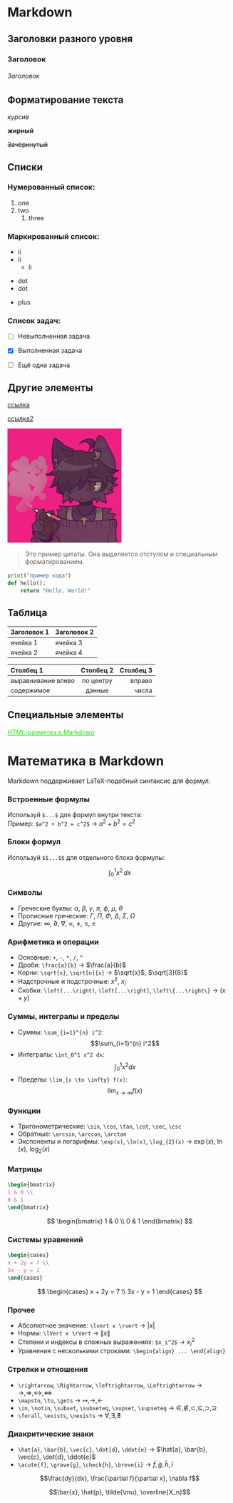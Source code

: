 # Markdown

## Заголовки разного уровня

### Заголовок
###### Заголовок


## Форматирование текста

*курсив*

**жирный**

~~Зачёркнутый~~



## Списки

### Нумерованный список:
1. one
2. two
   1. three

### Маркированный список:
- li
- li
  - li

* dot
* dot
+ plus

### Список задач:
- [ ] Невыполненная задача
- [X] Выполненная задача
- [ ] Ещё одна задача



## Другие элементы

[ссылка](https://google.com)

[ссылка2](https://example.com "Всплывающая подсказка")

![Картинка](/media/cat.jpg)

> Это пример цитаты. Она выделяется отступом и специальным форматированием.

```python
print("пример кода")
def hello():
    return "Hello, World!"
```



## Таблица

| Заголовок 1 | Заголовок 2 |
|-------------|-------------|
| ячейка 1    | ячейка 3    |
| ячейка 2    | ячейка 4    |

| Столбец 1 | Столбец 2 | Столбец 3 |
|:----------|:----------:|----------:|
| выравнивание влево | по центру | вправо |
| содержимое | данные | числа |


## Специальные элементы

<u style="color: lime">HTML-разметка в Markdown</u>





# Математика в Markdown

Markdown поддерживает LaTeX-подобный синтаксис для формул.

### Встроенные формулы
Используй `$...$` для формул внутри текста:  
Пример: `$a^2 + b^2 = c^2$` → $a^2 + b^2 = c^2$

### Блоки формул
Используй `$$...$$` для отдельного блока формулы:

$$
\int_0^1 x^2 \, dx
$$

### Символы
- Греческие буквы: $\alpha$, $\beta$, $\gamma$, $\pi$, $\phi$, $\mu$, $\theta$
- Прописные греческие: $\Gamma$, $\Pi$, $\Phi$, $\Delta$, $\Sigma$, $\Omega$
- Другие: $\infty$, $\partial$, $\nabla$, $\approx$, $\neq$, $\leq$, $\geq$

### Арифметика и операции
- Основные: `+`, `-`, `*`, `/`, `^`
- Дроби: `\frac{a}{b}` → $\frac{a}{b}$
- Корни: `\sqrt{x}`, `\sqrt[n]{x}` → $\sqrt{x}$, $\sqrt[3]{8}$
- Надстрочные и подстрочные: $x^2$, $x_i$
- Скобки: `\left(...\right)`, `\left[...\right]`, `\left\{...\right\}` → $\left( x + y \right)$

### Суммы, интегралы и пределы
- Суммы: `\sum_{i=1}^{n} i^2`: 
  $$\sum_{i=1}^{n} i^2$$
- Интегралы: `\int_0^1 x^2 dx`:
  $$\int_0^1 x^2 dx$$
- Пределы: `\lim_{x \to \infty} f(x)`:
   $$\lim_{x \to \infty} f(x)$$

### Функции
- Тригонометрические: `\sin`, `\cos`, `\tan`, `\cot`, `\sec`, `\csc`
- Обратные: `\arcsin`, `\arccos`, `\arctan`
- Экспоненты и логарифмы: `\exp(x)`, `\ln(x)`, `\log_{2}(x)` → $\exp(x)$, $\ln(x)$, $\log_{2}(x)$

### Матрицы
```latex
\begin{bmatrix}
1 & 0 \\
0 & 1
\end{bmatrix}
```

$$
\begin{bmatrix}
1 & 0 \\
0 & 1
\end{bmatrix}
$$

### Системы уравнений

```latex
\begin{cases}
x + 2y = 7 \\
3x - y = 1
\end{cases}
```
$$
\begin{cases}
x + 2y = 7 \\
3x - y = 1
\end{cases}
$$

### Прочее

* Абсолютное значение: `\lvert x \rvert` → $\lvert x \rvert$
* Нормы: `\lVert x \rVert` → $\lVert x \rVert$
* Степени и индексы в сложных выражениях: `$x_i^2$` → $x_i^2$
* Уравнения с несколькими строками: `\begin{align} ... \end{align}`

### Стрелки и отношения

- `\rightarrow`, `\Rightarrow`, `\leftrightarrow`, `\Leftrightarrow` → $\rightarrow, \Rightarrow, \leftrightarrow, \Leftrightarrow$
- `\mapsto`, `\to`, `\gets` → $\mapsto, \to, \gets$
- `\in`, `\notin`, `\subset`, `\subseteq`, `\supset`, `\supseteq` → $\in, \notin, \subset, \subseteq, \supset, \supseteq$
- `\forall`, `\exists`, `\nexists` → $\forall, \exists, \nexists$

### Диакритические знаки
- `\hat{a}`, `\bar{b}`, `\vec{c}`, `\dot{d}`, `\ddot{e}` → $\hat{a}, \bar{b}, \vec{c}, \dot{d}, \ddot{e}$
- `\acute{f}`, `\grave{g}`, `\check{h}`, `\breve{i}` → $\acute{f}, \grave{g}, \check{h}, \breve{i}$

$$\frac{dy}{dx}, \frac{\partial f}{\partial x}, \nabla f$$

$$\bar{x}, \hat{p}, \tilde{\mu}, \overline{X_n}$$
